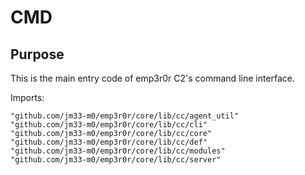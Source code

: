 # CMD

## Purpose

This is the main entry code of emp3r0r C2's command line interface.

Imports:

```shell
"github.com/jm33-m0/emp3r0r/core/lib/cc/agent_util"
"github.com/jm33-m0/emp3r0r/core/lib/cc/cli"
"github.com/jm33-m0/emp3r0r/core/lib/cc/core"
"github.com/jm33-m0/emp3r0r/core/lib/cc/def"
"github.com/jm33-m0/emp3r0r/core/lib/cc/modules"
"github.com/jm33-m0/emp3r0r/core/lib/cc/server"
```
